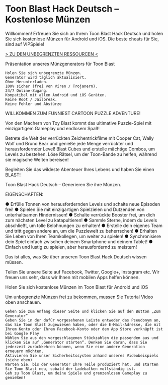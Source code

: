 # Toon Blast Hack Deutsch – Kostenlose Münzen
Willkommen! Erfreuen Sie sich an Ihrem Toon Blast Hack Deutsch und holen Sie sich kostenlose Münzen für Android und iOS. Die beste cheats für Sie, sind auf VIPSpiele!



[> ZU DEN UNBEGRENZTEN RESSOURCEN <](https://vipspiele.com/toon-blast-hack-deutsch-kostenlose-muenzen/)
 
Präsentation unseres Münzgenerators für Toon Blast

 

    Holen Sie sich unbegrenzte Münzen.
    Generator wird täglich aktualisiert.
    Ohne Herunterladen.
    100% sicher (frei von Viren / Trojanern).
    24/7 Online-Zugang.
    Kompatibel mit allen Android und iOS Geräten.
    Keine Root / Jailbreak.
    Keine Fehler und Abstürze

 

WILLKOMMEN ZUM FUNNIEST CARTOON PUZZLE ADVENTURE!

Von den Machern von Toy Blast kommt das ultimative Puzzle-Spiel mit einzigartigem Gameplay und endlosem Spaß!

Betrete die Welt der verrückten Zeichentrickfilme mit Cooper Cat, Wally Wolf und Bruno Bear und genieße jede Menge verrückter und herausfordernder Level! Blast Cubes und erstelle mächtige Combos, um Levels zu bestehen. Löse Rätsel, um der Toon-Bande zu helfen, während sie magische Welten bereisen!

Begleiten Sie das wildeste Abenteuer Ihres Lebens und haben Sie einen BLAST!

 
Toon Blast Hack Deutsch – Generieren Sie ihre Münzen.

 

EIGENSCHAFTEN:

● Erfülle Tonnen von herausfordernden Levels und schalte neue Episoden frei!
● Spielen Sie mit einzigartigen Spielzielen und Dutzenden von unterhaltsamen Hindernissen!
● Schalte verrückte Booster frei, um dich zum nächsten Level zu katapultieren!
● Sammle Sterne, indem du Levels abschließt, um tolle Belohnungen zu erhalten!
● Erstelle dein eigenes Team und tritt gegen andere an, um die Puzzlewelt zu beherrschen!
● Erhalten Sie Leben von Ihren Teamkollegen, um weiter zu spielen!
● Synchronisiere dein Spiel einfach zwischen deinem Smartphone und deinem Tablet!
● Einfach und lustig zu spielen, aber herausfordernd zu meistern!

 

 

Das ist alles, was Sie über unseren Toon Blast Hack Deutsch wissen müssen.

Teilen Sie unsere Seite auf Facebook, Twitter, Google+, Instagram etc. Wir freuen uns sehr, dass wir Ihnen mit mobilen Apps helfen können.

 
Holen Sie sich kostenlose Münzen im Toon Blast für Android und iOS

 

Um unbegrenzte Münzen frei zu bekommen, mussen Sie Tutorial Video oben anschauen.

    Gehen Sie zum Anfang dieser Seite und klicken Sie auf den Button „Zum Generator“
    Geben Sie in der dafür vorgesehenen Leiste entweder das Pseudonym an, das Sie Toon Blast zugewiesen haben, oder die E-Mail-Adresse, die mit Ihrem Konto oder Ihrem Facebook-Konto oder dem App Store verknüpft ist bei Google Play
    Wählen Sie aus den vorgeschlagenen Stückzahlen die passenden aus und klicken Sie auf „Generator starten“. Denken Sie daran, dass Sie jederzeit zurückkehren können, wenn Sie eine andere Generation erneuern möchten.
    Aktivieren Sie unser Sicherheitssystem anhand unseres Videobeispiels (siehe oben)
    Warten Sie, bis der Generator Ihre Teile produziert hat, und starten Sie Toon Blast neu, sobald der Ladebalken vollständig ist.
    Geh zu Toon Blast, um deine Spiele und grenzenlosen Gameplay zu genießen!

